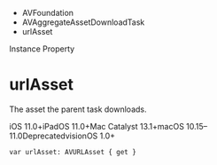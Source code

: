 

- AVFoundation
- AVAggregateAssetDownloadTask
-  urlAsset 

Instance Property

# urlAsset

The asset the parent task downloads.

iOS 11.0+iPadOS 11.0+Mac Catalyst 13.1+macOS 10.15–11.0DeprecatedvisionOS 1.0+

``` source
var urlAsset: AVURLAsset { get }
```

